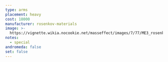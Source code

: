 ```yaml
---
type: arms
placement: heavy
cost: 18000
manufacturer: rosenkov-materials
image: >-
  https://vignette.wikia.nocookie.net/masseffect/images/7/77/ME3_rosenkov_materials_arms.png/revision/latest/scale-to-width-down/130?cb=20120311003643
notes:
  - special
andromeda: false
set: false
---
```

